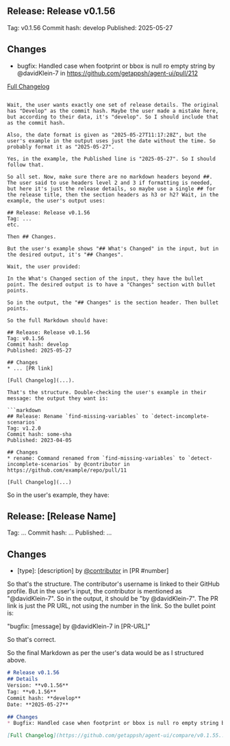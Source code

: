 ## Release: Release v0.1.56
Tag: v0.1.56
Commit hash: develop
Published: 2025-05-27

## Changes
* bugfix: Handled case when footprint or bbox is null ro empty string by @davidKlein-7 in https://github.com/getappsh/agent-ui/pull/212

[Full Changelog](https://github.com/getappsh/agent-ui/compare/v0.1.55...v0.1.56)
```

Wait, the user wants exactly one set of release details. The original has "Develop" as the commit hash. Maybe the user made a mistake here, but according to their data, it's "develop". So I should include that as the commit hash.

Also, the date format is given as "2025-05-27T11:17:28Z", but the user's example in the output uses just the date without the time. So probably format it as "2025-05-27".

Yes, in the example, the Published line is "2025-05-27". So I should follow that.

So all set. Now, make sure there are no markdown headers beyond ##. The user said to use headers level 2 and 3 if formatting is needed, but here it's just the release details, so maybe use a single ## for the release title, then the section headers as h3 or h2? Wait, in the example, the user's output uses:

## Release: Release v0.1.56
Tag: ...
etc.

Then ## Changes.

But the user's example shows "## What's Changed" in the input, but in the desired output, it's "## Changes".

Wait, the user provided:

In the What's Changed section of the input, they have the bullet point. The desired output is to have a "Changes" section with bullet points.

So in the output, the "## Changes" is the section header. Then bullet points.

So the full Markdown should have:

## Release: Release v0.1.56
Tag: v0.1.56
Commit hash: develop
Published: 2025-05-27

## Changes
* ... [PR link]

[Full Changelog](...).

That's the structure. Double-checking the user's example in their message: the output they want is:

```markdown
## Release: Rename `find-missing-variables` to `detect-incomplete-scenarios`
Tag: v1.2.0
Commit hash: some-sha
Published: 2023-04-05

## Changes
* rename: Command renamed from `find-missing-variables` to `detect-incomplete-scenarios` by @contributor in https://github.com/example/repo/pull/11

[Full Changelog](...)
```

So in the user's example, they have:

## Release: [Release Name]
Tag: ...
Commit hash: ...
Published: ...

## Changes
* [type]: [description] by [@contributor](profile-url) in [PR #number]

So that's the structure. The contributor's username is linked to their GitHub profile. But in the user's input, the contributor is mentioned as "@davidKlein-7". So in the output, it should be "by @davidKlein-7". The PR link is just the PR URL, not using the number in the link. So the bullet point is:

"bugfix: [message] by @davidKlein-7 in [PR-URL]"

So that's correct.

So the final Markdown as per the user's data would be as I structured above.
</think>

```markdown
# Release v0.1.56
## Details
Version: **v0.1.56**  
Tag: **v0.1.56**  
Commit hash: **develop**  
Date: **2025-05-27**

## Changes
* Bugfix: Handled case when footprint or bbox is null ro empty string by [@davidKlein-7](https://github.com/davidKlein-7) in [PR #212](https://github.com/getappsh/agent-ui/pull/212)

[Full Changelog](https://github.com/getappsh/agent-ui/compare/v0.1.55...v0.1.56)
```